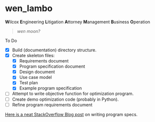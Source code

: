 # wen_lambo
**W**ilcox **E**ngineering **L**itigation **A**ttorney **M**anagement **B**usiness **O**peration

>*wen moon?*

To Do

- [x] Build (documentation) directory structure.
- [x] Create skeleton files:
  - [x] Requirements document
  - [x] Program specification document
  - [x] Design document
  - [x] Use case model
  - [x] Test plan
  - [x] Example program specification
- [ ] Attempt to write objective function for optimization program.
- [ ] Create demo optimization code (probably in Python).
- [ ] Refine program requirements document

[Here is a neat StackOverflow Blog post](https://stackoverflow.blog/2020/04/06/a-practical-guide-to-writing-technical-specs/) on writing program specs.